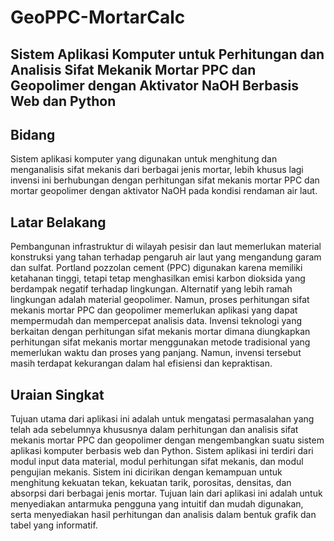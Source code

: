 # GeoPPC-MortarCalc
## Sistem Aplikasi Komputer untuk Perhitungan dan Analisis Sifat Mekanik Mortar PPC dan Geopolimer dengan Aktivator NaOH Berbasis Web dan Python

## Bidang
Sistem aplikasi komputer yang digunakan untuk menghitung dan menganalisis sifat mekanis dari berbagai jenis mortar, lebih khusus lagi invensi ini berhubungan dengan perhitungan sifat mekanis mortar PPC dan mortar geopolimer dengan aktivator NaOH pada kondisi rendaman air laut.

## Latar Belakang
Pembangunan infrastruktur di wilayah pesisir dan laut memerlukan material konstruksi yang tahan terhadap pengaruh air laut yang mengandung garam dan sulfat. Portland pozzolan cement (PPC) digunakan karena memiliki ketahanan tinggi, tetapi tetap menghasilkan emisi karbon dioksida yang berdampak negatif terhadap lingkungan. Alternatif yang lebih ramah lingkungan adalah material geopolimer. Namun, proses perhitungan sifat mekanis mortar PPC dan geopolimer memerlukan aplikasi yang dapat mempermudah dan mempercepat analisis data.
Invensi teknologi yang berkaitan dengan perhitungan sifat mekanis mortar dimana diungkapkan perhitungan sifat mekanis mortar menggunakan metode tradisional yang memerlukan waktu dan proses yang panjang. Namun, invensi tersebut masih terdapat kekurangan dalam hal efisiensi dan kepraktisan.

## Uraian Singkat
Tujuan utama dari aplikasi ini adalah untuk mengatasi permasalahan yang telah ada sebelumnya khususnya dalam perhitungan dan analisis sifat mekanis mortar PPC dan geopolimer dengan mengembangkan suatu sistem aplikasi komputer berbasis web dan Python. Sistem aplikasi ini terdiri dari modul input data material, modul perhitungan sifat mekanis, dan modul pengujian mekanis. Sistem ini dicirikan dengan kemampuan untuk menghitung kekuatan tekan, kekuatan tarik, porositas, densitas, dan absorpsi dari berbagai jenis mortar.
Tujuan lain dari aplikasi ini adalah untuk menyediakan antarmuka pengguna yang intuitif dan mudah digunakan, serta menyediakan hasil perhitungan dan analisis dalam bentuk grafik dan tabel yang informatif.
